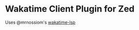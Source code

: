 # Wakatime Client Plugin for Zed

Uses @mrnossiom's [wakatime-lsp](https://github.com/mrnossiom/wakatime-lsp/) 
